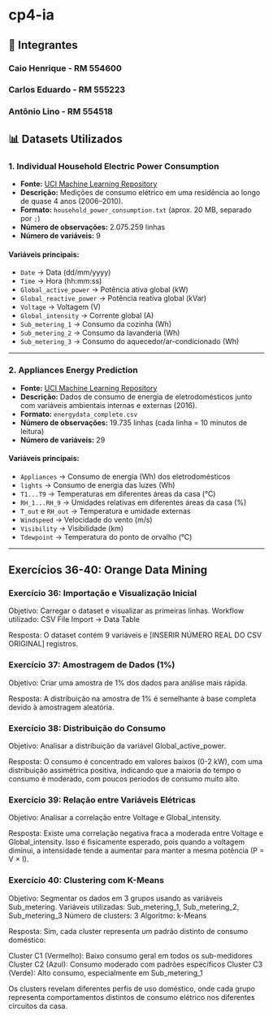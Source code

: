 # cp4-ia

## 👥 Integrantes
### Caio Henrique - RM 554600
### Carlos Eduardo - RM 555223
### Antônio Lino - RM 554518

## 📊 Datasets Utilizados

### 1. Individual Household Electric Power Consumption
- **Fonte:** [UCI Machine Learning Repository](https://archive.ics.uci.edu/dataset/235/individual+household+electric+power+consumption)  
- **Descrição:** Medições de consumo elétrico em uma residência ao longo de quase 4 anos (2006–2010).  
- **Formato:** `household_power_consumption.txt` (aprox. 20 MB, separado por `;`)  
- **Número de observações:** 2.075.259 linhas  
- **Número de variáveis:** 9  

#### Variáveis principais:
- `Date` → Data (dd/mm/yyyy)  
- `Time` → Hora (hh:mm:ss)  
- `Global_active_power` → Potência ativa global (kW)  
- `Global_reactive_power` → Potência reativa global (kVar)  
- `Voltage` → Voltagem (V)  
- `Global_intensity` → Corrente global (A)  
- `Sub_metering_1` → Consumo da cozinha (Wh)  
- `Sub_metering_2` → Consumo da lavanderia (Wh)  
- `Sub_metering_3` → Consumo do aquecedor/ar-condicionado (Wh)  

---

### 2. Appliances Energy Prediction
- **Fonte:** [UCI Machine Learning Repository](https://archive.ics.uci.edu/dataset/374/appliances+energy+prediction)  
- **Descrição:** Dados de consumo de energia de eletrodomésticos junto com variáveis ambientais internas e externas (2016).  
- **Formato:** `energydata_complete.csv`  
- **Número de observações:** 19.735 linhas (cada linha = 10 minutos de leitura)  
- **Número de variáveis:** 29  

#### Variáveis principais:
- `Appliances` → Consumo de energia (Wh) dos eletrodomésticos  
- `lights` → Consumo de energia das luzes (Wh)  
- `T1...T9` → Temperaturas em diferentes áreas da casa (°C)  
- `RH_1...RH_9` → Umidades relativas em diferentes áreas da casa (%)  
- `T_out` e `RH_out` → Temperatura e umidade externas  
- `Windspeed` → Velocidade do vento (m/s)  
- `Visibility` → Visibilidade (km)  
- `Tdewpoint` → Temperatura do ponto de orvalho (°C)  

---

## Exercícios 36-40: Orange Data Mining

### Exercício 36: Importação e Visualização Inicial
Objetivo: Carregar o dataset e visualizar as primeiras linhas.
Workflow utilizado:
CSV File Import → Data Table

Resposta: O dataset contém 9 variáveis e [INSERIR NÚMERO REAL DO CSV ORIGINAL] registros.

### Exercício 37: Amostragem de Dados (1%)
Objetivo: Criar uma amostra de 1% dos dados para análise mais rápida.

Resposta: A distribuição na amostra de 1% é semelhante à base completa devido à amostragem aleatória.

### Exercício 38: Distribuição do Consumo
Objetivo: Analisar a distribuição da variável Global_active_power.

Resposta: O consumo é concentrado em valores baixos (0-2 kW), com uma distribuição assimétrica positiva, indicando que a maioria do tempo o consumo é moderado, com poucos períodos de consumo muito alto.

### Exercício 39: Relação entre Variáveis Elétricas
Objetivo: Analisar a correlação entre Voltage e Global_intensity.

Resposta: Existe uma correlação negativa fraca a moderada entre Voltage e Global_intensity. Isso é fisicamente esperado, pois quando a voltagem diminui, a intensidade tende a aumentar para manter a mesma potência (P = V × I).

### Exercício 40: Clustering com K-Means
Objetivo: Segmentar os dados em 3 grupos usando as variáveis Sub_metering.
Variáveis utilizadas: Sub_metering_1, Sub_metering_2, Sub_metering_3
Número de clusters: 3
Algoritmo: k-Means

Resposta: Sim, cada cluster representa um padrão distinto de consumo doméstico:

Cluster C1 (Vermelho): Baixo consumo geral em todos os sub-medidores
Cluster C2 (Azul): Consumo moderado com padrões específicos
Cluster C3 (Verde): Alto consumo, especialmente em Sub_metering_1

Os clusters revelam diferentes perfis de uso doméstico, onde cada grupo representa comportamentos distintos de consumo elétrico nos diferentes circuitos da casa.
